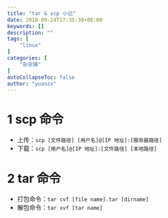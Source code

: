 ```yaml
---
title: "tar & scp 小记"
date: 2018-09-24T17:35:38+08:00
keywords: []
description: ""
tags: [
    "linux"
]
categories: [
    "杂货铺"
]
autoCollapseToc: false
author: "yuanzx"
---
```


# 1 scp 命令

- 上传：`scp [文件路径] [用户名]@[IP 地址]:[服务器路径]`
- 下载：`scp [用户名]@[IP 地址]:[文件路径] [本地路径]`

# 2 tar 命令

- 打包命令：`tar cvf [file name].tar [dirname]`
- 解包命令：`tar xvf [tar name]`